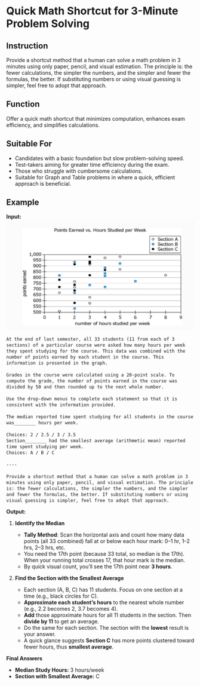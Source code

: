 # Quick Math Shortcut for 3-Minute Problem Solving

## Instruction
Provide a shortcut method that a human can solve a math problem in 3 minutes using only paper, pencil, and visual estimation. The principle is: the fewer calculations, the simpler the numbers, and the simpler and fewer the formulas, the better. If substituting numbers or using visual guessing is simpler, feel free to adopt that approach.

## Function
Offer a quick math shortcut that minimizes computation, enhances exam efficiency, and simplifies calculations.

## Suitable For
- Candidates with a basic foundation but slow problem-solving speed.
- Test-takers aiming for greater time efficiency during the exam.
- Those who struggle with cumbersome calculations.
- Suitable for Graph and Table problems in where a quick, efficient approach is beneficial.

## Example
**Input:**  
![ ](images/graph_1.png)

```
At the end of last semester, all 33 students (11 from each of 3 sections) of a particular course were asked how many hours per week they spent studying for the course. This data was combined with the number of points earned by each student in the course. This information is presented in the graph.

Grades in the course were calculated using a 20-point scale. To compute the grade, the number of points earned in the course was divided by 50 and then rounded up to the next whole number.

Use the drop-down menus to complete each statement so that it is consistent with the information provided.

The median reported time spent studying for all students in the course was________ hours per week.

Choices: 2 / 2.5 / 3 / 3.5
Section________ had the smallest average (arithmetic mean) reported time spent studying per week.
Choices: A / B / C

----

Provide a shortcut method that a human can solve a math problem in 3 minutes using only paper, pencil, and visual estimation. The principle is: the fewer calculations, the simpler the numbers, and the simpler and fewer the formulas, the better. If substituting numbers or using visual guessing is simpler, feel free to adopt that approach.
```

**Output:**  

1. **Identify the Median**  
   - **Tally Method**: Scan the horizontal axis and count how many data points (all 33 combined) fall at or below each hour mark: 0–1 hr, 1–2 hrs, 2–3 hrs, etc.  
   - You need the 17th point (because 33 total, so median is the 17th). When your running total crosses 17, that hour mark is the median.  
   - By quick visual count, you’ll see the 17th point near **3 hours**.

2. **Find the Section with the Smallest Average**  
   - Each section (A, B, C) has 11 students. Focus on one section at a time (e.g., black circles for C).  
   - **Approximate each student’s hours** to the nearest whole number (e.g., 2.2 becomes 2, 3.7 becomes 4).  
   - **Add** those approximate hours for all 11 students in the section. Then **divide by 11** to get an average.  
   - Do the same for each section. The section with the **lowest** result is your answer.  
   - A quick glance suggests **Section C** has more points clustered toward fewer hours, thus **smallest average**.

**Final Answers**
- **Median Study Hours:** 3 hours/week  
- **Section with Smallest Average:** C
